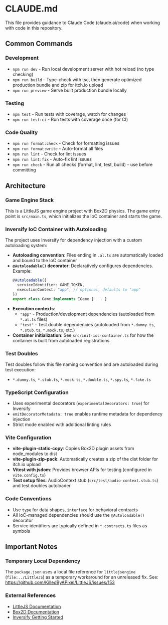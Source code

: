 # CLAUDE.md

This file provides guidance to Claude Code (claude.ai/code) when working with code in this repository.

## Common Commands

### Development

- `npm run dev` - Run local development server with hot reload (no type checking)
- `npm run build` - Type-check with tsc, then generate optimized production bundle and zip for itch.io upload
- `npm run preview` - Serve built production bundle locally

### Testing

- `npm test` - Run tests with coverage, watch for changes
- `npm run test:ci` - Run tests with coverage once (for CI)

### Code Quality

- `npm run format:check` - Check for formatting issues
- `npm run format:write` - Auto-format all files
- `npm run lint` - Check for lint issues
- `npm run lint:fix` - Auto-fix lint issues
- `npm run check` - Run all checks (format, lint, test, build) - use before committing

## Architecture

### Game Engine Stack

This is a LittleJS game engine project with Box2D physics. The game entry point is `src/main.ts`, which initializes the IoC container and starts the game.

### Inversify IoC Container with Autoloading

The project uses Inversify for dependency injection with a custom autoloading system:

- **Autoloading convention**: Files ending in `.al.ts` are automatically loaded and bound to the IoC container
- **`@Autoloadable()` decorator**: Declaratively configures dependencies. Example:
  ```typescript
  @Autoloadable({
    serviceIdentifier: GAME_TOKEN,
    executionContext: "app", // optional, defaults to "app"
  })
  export class Game implements IGame { ... }
  ```
- **Execution contexts**:
  - `"app"` - Production/development dependencies (autoloaded from `*.al.ts` files)
  - `"test"` - Test double dependencies (autoloaded from `*.dummy.ts`, `*.stub.ts`, `*.mock.ts`, etc.)
- **Container initialization**: See `src/init-ioc-container.ts` for how the container is built from autoloaded registrations

### Test Doubles

Test doubles follow this file naming convention and are autoloaded during test execution:

- `*.dummy.ts`, `*.stub.ts`, `*.mock.ts`, `*.double.ts`, `*.spy.ts`, `*.fake.ts`

### TypeScript Configuration

- Uses experimental decorators (`experimentalDecorators: true`) for Inversify
- `emitDecoratorMetadata: true` enables runtime metadata for dependency injection
- Strict mode enabled with additional linting rules

### Vite Configuration

- **vite-plugin-static-copy**: Copies Box2D plugin assets from node_modules to dist
- **vite-plugin-zip-pack**: Automatically creates a zip of the dist folder for itch.io upload
- **Vitest with jsdom**: Provides browser APIs for testing (configured in `vite.config.ts`)
- **Test setup files**: AudioContext stub (`src/test/audio-context.stub.ts`) and test doubles autoloader

### Code Conventions

- Use `type` for data shapes, `interface` for behavioral contracts
- All IoC-managed dependencies should use the `@Autoloadable()` decorator
- Service identifiers are typically defined in `*.contracts.ts` files as symbols

## Important Notes

### Temporary Local Dependency

The `package.json` uses a local file reference for `littlejsengine` (`file:../LittleJS`) as a temporary workaround for an unreleased fix. See: https://github.com/KilledByAPixel/LittleJS/issues/153

### External References

- [LittleJS Documentation](https://github.com/KilledByAPixel/LittleJS)
- [Box2D Documentation](https://box2d.org/documentation/index.html)
- [Inversify Getting Started](https://inversify.io/docs/introduction/getting-started/)
